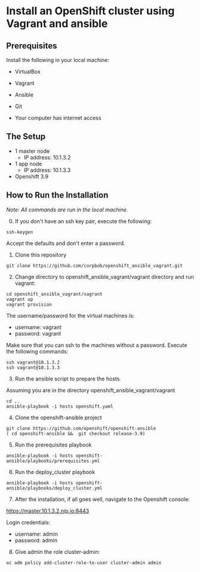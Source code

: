 # Install an OpenShift cluster using Vagrant and ansible

## Prerequisites

Install the following in your local machine:

   - VirtualBox
   - Vagrant
   - Ansible
   - Git

- Your computer has internet access

## The Setup

- 1 master node
  - IP address: 10.1.3.2 
- 1 app node
  - IP address: 10.1.3.3
- Openshift 3.9

## How to Run the Installation

*Note: All commands are run in the local machine.*

0. If you don't have an ssh key pair, execute the following:

```
ssh-keygen
```

Accept the defaults and don't enter a password.

1. Clone this repository
  
```
git clone https://github.com/corpbob/openshift_ansible_vagrant.git
```

2. Change directory to openshift_ansible_vagrant/vagrant directory and run vagrant:

```
cd openshift_ansible_vagrant/vagrant
vagrant up
vagrant provision
```
The username/password for the virtual machines is:

  - username: vagrant
  - password: vagrant

Make sure that you can ssh to the machines without a password. Execute the following commands:

```
ssh vagrant@10.1.3.2
ssh vagrant@10.1.3.3
```

3. Run the ansible script to prepare the hosts.

Assuming you are in the directory openshift_ansible_vagrant/vagrant
```
cd ..
ansible-playbook -i hosts openshift.yaml
```

4. Clone the openshift-ansible project

```
git clone https://github.com/openshift/openshift-ansible
( cd openshift-ansible &&  git checkout release-3.9)
```
5. Run the prerequisites playbook

```
ansible-playbook -i hosts openshift-ansible/playbooks/prerequisites.yml
```

6. Run the deploy_cluster playbook

```
ansible-playbook -i hosts openshift-ansible/playbooks/deploy_cluster.yml
```

7. After the installation, if all goes well, navigate to the Openshift console:

https://master.10.1.3.2.nip.io:8443

Login credentials:
- username: admin
- password: admin

8. Give admin the role cluster-admin:

```
oc adm policy add-cluster-role-to-user cluster-admin admin
```


